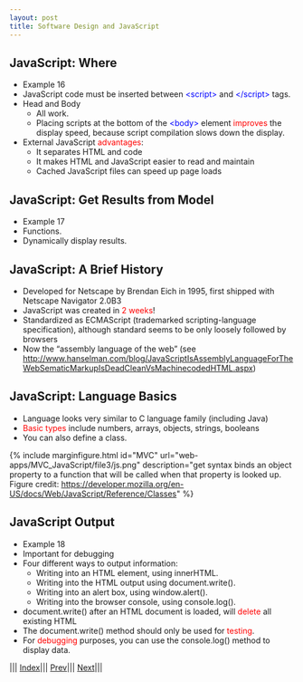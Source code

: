 ```yaml
---
layout: post
title: Software Design and JavaScript
---
```


## JavaScript: Where
* Example 16
* JavaScript code must be inserted between <font color=blue>&lt;script&gt;</font> and <font color=blue>&lt;/script&gt;</font> tags.
* Head and Body
  * All work.
  * Placing scripts at the bottom of the <font color=blue>&lt;body&gt;</font> element <font color=red>improves</font> the display speed, because script compilation slows down the display.
* External JavaScript <font color=red>advantages</font>:
  * It separates HTML and code
  * It makes HTML and JavaScript easier to read and maintain
  * Cached JavaScript files can speed up page loads

## JavaScript: Get Results from Model
* Example 17
* Functions.
* Dynamically display results.

## JavaScript: A Brief History
* Developed for Netscape by Brendan Eich in 1995, first shipped with Netscape Navigator 2.0B3
* JavaScript was created in <font color=red>2 weeks</font>!
* Standardized as ECMAScript (trademarked scripting-language specification), although standard seems to be only loosely followed by browsers
* Now the “assembly language of the web” (see <http://www.hanselman.com/blog/JavaScriptIsAssemblyLanguageForTheWebSematicMarkupIsDeadCleanVsMachinecodedHTML.aspx>)

## JavaScript: Language Basics
* Language looks very similar to C language family (including Java)
* <font color=red>Basic types</font> include numbers, arrays, objects, strings, booleans
* You can also define a class.

{% include marginfigure.html id="MVC" url="web-apps/MVC_JavaScript/file3/js.png" description="get syntax binds an object property to a function that will be called when that property is looked up. Figure credit: https://developer.mozilla.org/en-US/docs/Web/JavaScript/Reference/Classes" %}

## JavaScript Output
* Example 18
* Important for debugging
* Four different ways to output information:
  * Writing into an HTML element, using innerHTML.
  * Writing into the HTML output using document.write().
  * Writing into an alert box, using window.alert().
  * Writing into the browser console, using console.log().
* document.write() after an HTML document is loaded, will <font color=red>delete</font> all existing HTML
* The document.write() method should only be used for <font color=red>testing</font>.
* For <font color=red>debugging</font> purposes, you can use the console.log() method to display data.

||| [Index](../../)||| [Prev](../file2/)||| [Next](../file4/)|||














